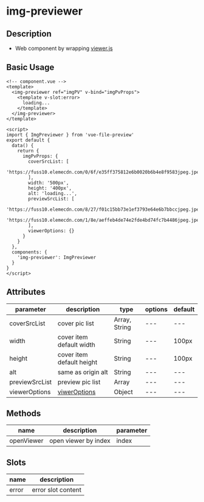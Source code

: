 # img-previewer

## Description

- Web component by wrapping [viewer.js](https://github.com/fengyuanchen/viewerjs)

## Basic Usage

<!-- prettier-ignore -->
```vue
<!-- component.vue -->
<template>
  <img-previewer ref="imgPV" v-bind="imgPvProps">
    <template v-slot:error>
      loading...
    </template>
  </img-previewer>
</template>

<script>
import { ImgPreviewer } from 'vue-file-preview'
export default {
  data() {
    return {
      imgPvProps: {
        coverSrcList: [
          'https://fuss10.elemecdn.com/0/6f/e35ff375812e6b0020b6b4e8f9583jpeg.jpeg'
        ],
        width: '500px',
        height: '400px',
        alt: 'loading...',
        previewSrcList: [
          'https://fuss10.elemecdn.com/8/27/f01c15bb73e1ef3793e64e6b7bbccjpeg.jpeg',
          'https://fuss10.elemecdn.com/1/8e/aeffeb4de74e2fde4bd74fc7b4486jpeg.jpeg'
        ],
        viewerOptions: {}
      }
    }
  },
  components: {
    'img-previewer': ImgPreviewer
  }
}
</script>
```

## Attributes

<!-- prettier-ignore -->
| parameter     | description         | type   | options | default |
| -------- | ------------ | ------ | ------ | ------ |
| coverSrcList | cover pic list | Array, String | ---    | ---    |
| width    | cover item default width | String | ---    | 100px  |
| height   | cover item default height | String | ---    | 100px  |
| alt      | same as origin alt   | String | ---    | ---    |
| previewSrcList | preview pic list | Array | --- | --- |
| viewerOptions | [viwerOptions](https://github.com/fengyuanchen/viewerjs#options) | Object | --- | --- |

## Methods

| name       | description          | parameter |
| ---------- | -------------------- | --------- |
| openViewer | open viewer by index | index     |

## Slots

| name  | description        |
| ----- | ------------------ |
| error | error slot content |
